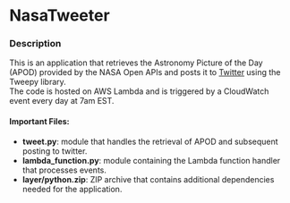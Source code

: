 # NasaTweeter

### Description ###
This is an application that retrieves the Astronomy Picture of the Day (APOD) provided by the NASA Open APIs 
and posts it to [Twitter](https://twitter.com/NasaTweeter) using the Tweepy library.  
The code is hosted on AWS Lambda and is triggered by a CloudWatch event every day at 7am EST.

#### Important Files: ####
- **tweet.py**: module that handles the retrieval of APOD and subsequent posting to twitter.
- **lambda_function.py**: module containing the Lambda function handler that processes events.
- **layer/python.zip**: ZIP archive that contains additional dependencies needed for the application. 

